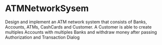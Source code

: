 # ATMNetworkSysem
Design and implement an ATM network system that consists of Banks, Accounts, ATMs, CashCards and Customer.
A Customer is able to create multiples Accounts with multiples Banks and withdraw money after passing Authorization and Transaction Dialog
